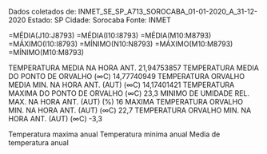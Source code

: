 
Dados coletados de: INMET_SE_SP_A713_SOROCABA_01-01-2020_A_31-12-2020
Estado: SP
Cidade: Sorocaba
Fonte: INMET

=MÉDIA(J10:J8793)
=MÉDIA(I10:I8793)
=MÉDIA(M10:M8793)
=MÁXIMO(I10:I8793)
=MÍNIMO(N10:N8793)
=MÁXIMO(M10:M8793)
=MÍNIMO(M10:M8793)


TEMPERATURA MEDIA NA HORA ANT.	21,94753857
TEMPERATURA MEDIA DO PONTO DE ORVALHO (∞C)	14,77740949
TEMPERATURA ORVALHO MEDIA MIN. NA HORA ANT. (AUT) (∞C)	14,17401421
TEMPERATURA MAXIMA DO PONTO DE ORVALHO (∞C)	23,3
MINIMO DE UMIDADE REL. MAX. NA HORA ANT. (AUT) (%)	16
MAXIMA TEMPERATURA ORVALHO MIN. NA HORA ANT. (AUT) (∞C)	22,7
TEMPERATURA ORVALHO MIN. NA HORA ANT. (AUT) (∞C)	-3,3

Temperatura maxima anual
Temperatura minima anual
Media de temperatura anual